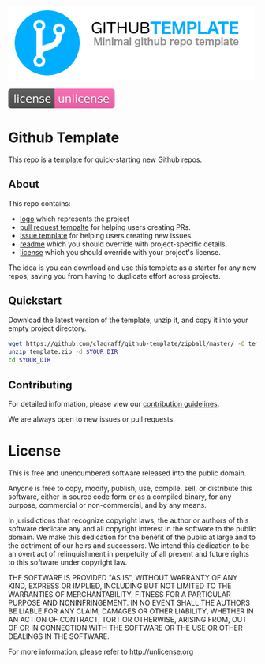<!-- Have a nice logo. 500px x 150px suggested -->
![project logo](.github/logo.png)

<!-- Include relevant build badges -->
[![License](.github/unlicense.svg)](https://unlicense.org/)

# Github Template
<!-- Short description of the project -->
This repo is a template for quick-starting new Github repos.


## About
This repo contains:

* [logo](.github/logo.png) which represents the project
* [pull request tempalte](.github/PULL_REQUEST_TEMPLATE.md) for helping users creating PRs.
* [issue template](.github/ISSUE_TEMPLATE.md) for helping users creating new issues.
* [readme](README.md) which you should override with project-specific details.
* [license](LICENSE.md) which you should override with your project's license.

The idea is you can download and use this template as a starter for any new
repos, saving you from having to duplicate effort across projects.

## Quickstart
Download the latest version of the template, unzip it, and copy it into your
empty project directory.

```bash
wget https://github.com/clagraff/github-template/zipball/master/ -O template.zip
unzip template.zip -d $YOUR_DIR
cd $YOUR_DIR
```

## Contributing
For detailed information, please view our
[contribution guidelines](.github/CONTRIBUTING.md).

We are always open to new issues or pull requests.

# License
This is free and unencumbered software released into the public domain.

Anyone is free to copy, modify, publish, use, compile, sell, or
distribute this software, either in source code form or as a compiled
binary, for any purpose, commercial or non-commercial, and by any
means.

In jurisdictions that recognize copyright laws, the author or authors
of this software dedicate any and all copyright interest in the
software to the public domain. We make this dedication for the benefit
of the public at large and to the detriment of our heirs and
successors. We intend this dedication to be an overt act of
relinquishment in perpetuity of all present and future rights to this
software under copyright law.

THE SOFTWARE IS PROVIDED "AS IS", WITHOUT WARRANTY OF ANY KIND,
EXPRESS OR IMPLIED, INCLUDING BUT NOT LIMITED TO THE WARRANTIES OF
MERCHANTABILITY, FITNESS FOR A PARTICULAR PURPOSE AND NONINFRINGEMENT.
IN NO EVENT SHALL THE AUTHORS BE LIABLE FOR ANY CLAIM, DAMAGES OR
OTHER LIABILITY, WHETHER IN AN ACTION OF CONTRACT, TORT OR OTHERWISE,
ARISING FROM, OUT OF OR IN CONNECTION WITH THE SOFTWARE OR THE USE OR
OTHER DEALINGS IN THE SOFTWARE.

For more information, please refer to <http://unlicense.org>
